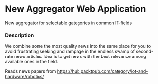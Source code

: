 # New Aggregator Web Application
New aggregator for selectable gategories in common IT-fields

### Description
We combine some the most quality news into the same place for you to avoid frustrating seeking and rampage in the endless swamp of second-rate news articles. 
Idea is to get news with the best relevance among available ones in the field.

Reads news papers from https://hub.packtpub.com/category/iot-and-hardware/robotics/
